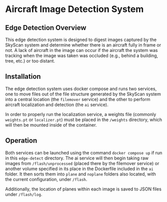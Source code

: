# Aircraft Image Detection System #

## Edge Detection Overview ##
This edge detection system is designed to digest images captured by the SkyScan system and determine whether there is an aircraft fully in frame or not. A lack of aircraft in the image can occur if the aircraft the system was tracking when the image was taken was occluded (e.g., behind a building, tree, etc.) or too distant. 

## Installation ##
The edge detection system uses docker compose and runs two services, one to move files out of the file structure generated by the SkyScan system into a central location (the `filemover` service) and the other to perform aircraft localization and detection (the `ai` service). 

In order to properly run the localization service, a weights file (commonly `weights.pt` or `localizer.pt`) must be placed in the `/weights` directory, which will then be mounted inside of the container. 

## Operation ##

Both services can be launched using the command `docker compose up` if run in this `edge-detect` directory. The ai service will then begin taking raw images from `/flash/unprocessed` (placed there by the filemover service) or another volume specified in its place in the Dockerfile included in the `ai` folder. It then sorts them into `plane` and `noplane` folders also located, with the current configuration, under `/flash`. 

Additionally, the location of planes within each image is saved to JSON files under `/flash/log`.